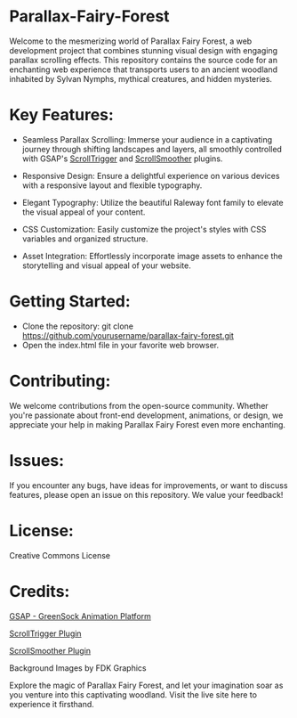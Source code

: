 # Parallax-Fairy-Forest
Welcome to the mesmerizing world of Parallax Fairy Forest, a web development project that combines stunning visual design with engaging parallax scrolling effects. This repository contains the source code for an enchanting web experience that transports users to an ancient woodland inhabited by Sylvan Nymphs, mythical creatures, and hidden mysteries.

# Key Features:

- Seamless Parallax Scrolling: Immerse your audience in a captivating journey through shifting landscapes and layers, all smoothly controlled with GSAP's [ScrollTrigger](https://greensock.com/scrolltrigger/) and [ScrollSmoother](https://greensock.com/scrollsmoother/) plugins.

- Responsive Design: Ensure a delightful experience on various devices with a responsive layout and flexible typography.

- Elegant Typography: Utilize the beautiful Raleway font family to elevate the visual appeal of your content.

- CSS Customization: Easily customize the project's styles with CSS variables and organized structure.

- Asset Integration: Effortlessly incorporate image assets to enhance the storytelling and visual appeal of your website.

# Getting Started:

- Clone the repository: git clone https://github.com/yourusername/parallax-fairy-forest.git
- Open the index.html file in your favorite web browser.

# Contributing:
We welcome contributions from the open-source community. Whether you're passionate about front-end development, animations, or design, we appreciate your help in making Parallax Fairy Forest even more enchanting.

# Issues:
If you encounter any bugs, have ideas for improvements, or want to discuss features, please open an issue on this repository. We value your feedback!

# License:
Creative Commons License

# Credits:

[GSAP - GreenSock Animation Platform](https://greensock.com/gsap/)

[ScrollTrigger Plugin](https://greensock.com/scrolltrigger/)

[ScrollSmoother Plugin](https://greensock.com/scrollsmoother/)

Background Images by FDK Graphics

Explore the magic of Parallax Fairy Forest, and let your imagination soar as you venture into this captivating woodland. Visit the live site here to experience it firsthand.
